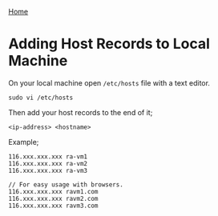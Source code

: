 [Home](../README.md)

# Adding Host Records to Local Machine

On your local machine open `/etc/hosts` file with a text editor.

    sudo vi /etc/hosts

Then add your host records to the end of it;

    <ip-address> <hostname>

Example;

    116.xxx.xxx.xxx ra-vm1
    116.xxx.xxx.xxx ra-vm2
    116.xxx.xxx.xxx ra-vm3

    // For easy usage with browsers.
    116.xxx.xxx.xxx ravm1.com
    116.xxx.xxx.xxx ravm2.com
    116.xxx.xxx.xxx ravm3.com